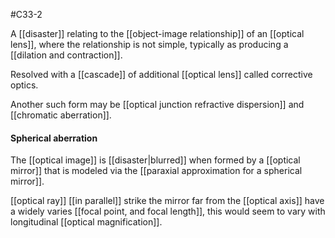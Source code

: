 #C33-2 

A [[disaster]] relating to the [[object-image relationship]] of an [[optical lens]], where the relationship is not simple, typically as producing a [[dilation and contraction]].

Resolved with a [[cascade]] of additional [[optical lens]] called corrective optics.

Another such form may be [[optical junction refractive dispersion]] and [[chromatic aberration]].


#### Spherical aberration
The [[optical image]] is [[disaster|blurred]] when formed by a [[optical mirror]] that is modeled via the [[paraxial approximation for a spherical mirror]].

[[optical ray]] [[in parallel]] strike the mirror far from the [[optical axis]] have a widely varies [[focal point, and focal length]], this would seem to vary with longitudinal [[optical magnification]].